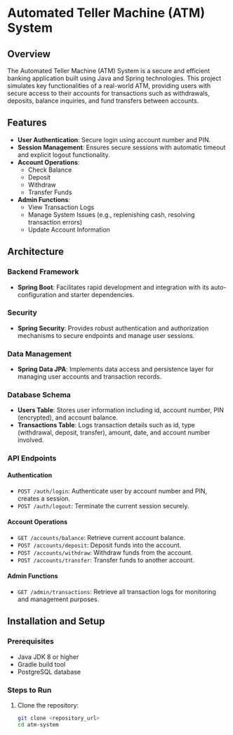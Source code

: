 # Automated Teller Machine (ATM) System

## Overview
The Automated Teller Machine (ATM) System is a secure and efficient banking application built using Java and Spring technologies. This project simulates key functionalities of a real-world ATM, providing users with secure access to their accounts for transactions such as withdrawals, deposits, balance inquiries, and fund transfers between accounts.

## Features
- **User Authentication**: Secure login using account number and PIN.
- **Session Management**: Ensures secure sessions with automatic timeout and explicit logout functionality.
- **Account Operations**:
  - Check Balance
  - Deposit
  - Withdraw
  - Transfer Funds
- **Admin Functions**:
  - View Transaction Logs
  - Manage System Issues (e.g., replenishing cash, resolving transaction errors)
  - Update Account Information

## Architecture
### Backend Framework
- **Spring Boot**: Facilitates rapid development and integration with its auto-configuration and starter dependencies.

### Security
- **Spring Security**: Provides robust authentication and authorization mechanisms to secure endpoints and manage user sessions.

### Data Management
- **Spring Data JPA**: Implements data access and persistence layer for managing user accounts and transaction records.

### Database Schema
- **Users Table**: Stores user information including id, account number, PIN (encrypted), and account balance.
- **Transactions Table**: Logs transaction details such as id, type (withdrawal, deposit, transfer), amount, date, and account number involved.

### API Endpoints
#### Authentication
- `POST /auth/login`: Authenticate user by account number and PIN, creates a session.
- `POST /auth/logout`: Terminate the current session securely.

#### Account Operations
- `GET /accounts/balance`: Retrieve current account balance.
- `POST /accounts/deposit`: Deposit funds into the account.
- `POST /accounts/withdraw`: Withdraw funds from the account.
- `POST /accounts/transfer`: Transfer funds to another account.

#### Admin Functions
- `GET /admin/transactions`: Retrieve all transaction logs for monitoring and management purposes.

## Installation and Setup
### Prerequisites
- Java JDK 8 or higher
- Gradle build tool
- PostgreSQL database

### Steps to Run
1. Clone the repository:
   ```bash
   git clone <repository_url>
   cd atm-system
